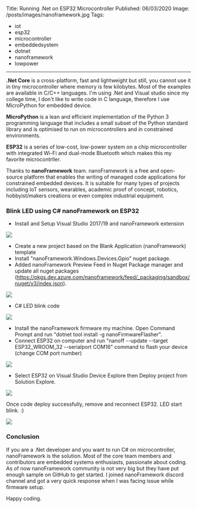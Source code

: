 Title: Running .Net on ESP32 Microcontroller
Published: 06/03/2020
Image: /posts/images/nanoframework.jpg
Tags:
  - iot
  - esp32
  - microcontroller
  - embeddedsystem
  - dotnet
  - nanoframework
  - lowpower
---
**.Net Core** is a cross-platform, fast and lightweight but still, you cannot use it in tiny microcontroller where memory is few kilobytes. Most of the examples are available in C/C++ languages. I'm using .Net and Visual studio since my college time, I don't like to write code in C language, therefore I use MicroPython for embedded device.

**MicroPython** is a lean and efficient implementation of the Python 3 programming language that includes a small subset of the Python standard library and is optimised to run on microcontrollers and in constrained environments.

**ESP32** is a series of low-cost, low-power system on a chip microcontroller with integrated Wi-Fi and dual-mode Bluetooth which makes this my favorite microcontrller.

Thanks to **nanoFramework** team. nanoFramework is a free and open-source platform that enables the writing of managed code applications for constrained embedded devices. It is suitable for many types of projects including IoT sensors, wearables, academic proof of concept, robotics, hobbyist/makers creations or even complex industrial equipment.

### Blink LED using C# nanoFramework on ESP32
- Install and Setup Visual Studio 2017/19 and nanoFramework extension

<img src="/posts/images/nanoframework-extension.jpg">

- Create a new project based on the Blank Application (nanoFramework) template
- Install "nanoFramework.Windows.Devices.Gpio" nuget package.
- Added nanoFramework Preview Feed in Nuget Package manager and update all nuget packages (https://pkgs.dev.azure.com/nanoframework/feed/_packaging/sandbox/nuget/v3/index.json).

<img src="/posts/images/nanoframework-nuget.jpg">

- C# LED blink code

<img src="/posts/images/nanoframework-code.jpg">

- Install the nanoFramework firmware my machine. Open Command Prompt and run "dotnet tool install -g nanoFirmwareFlasher".
- Connect ESP32 on computer and run "nanoff --update --target ESP32_WROOM_32 --serialport COM16" command to flash your device (change COM port number)

<img src="/posts/images/nanoframework-deploy.jpg">

- Select ESP32 on Visual Studio Device Explore then Deploy project from Solution Explore.

<img src="/posts/images/nanoframework-buildoutput.jpg">

Once code deploy successfully, remove and reconnect ESP32. LED start blink. :)

![](/posts/images/nanoframework-led-blink.gif)

### Conclusion
If you are a .Net developer and you want to run C# on microcontroller, nanoFramework is the solution. Most of the core team members and contributors are embedded systems enthusiasts, passionate about coding. As of now nanoFramework community is not very big but they have put enough sample on GitHub to get started. I joined nanoFramework discord channel and got a very quick response when I was facing issue while firmware setup.

Happy coding.
